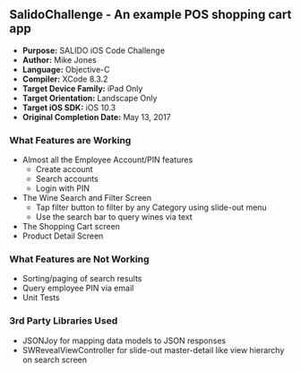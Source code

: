 ## SalidoChallenge - An example POS shopping cart app
- **Purpose:** SALIDO iOS Code Challenge
- **Author:** Mike Jones
- **Language:** Objective-C
- **Compiler:** XCode 8.3.2
- **Target Device Family:** iPad Only
- **Target Orientation:** Landscape Only
- **Target iOS SDK:** iOS 10.3
- **Original Completion Date:** May 13, 2017

### What Features are Working
- Almost all the Employee Account/PIN features
    - Create account
    - Search accounts
    - Login with PIN
- The Wine Search and Filter Screen
    - Tap filter button to filter by any Category using slide-out menu
    - Use the search bar to query wines via text
- The Shopping Cart screen
- Product Detail Screen

### What Features are Not Working
- Sorting/paging of search results
- Query employee PIN via email
- Unit Tests

### 3rd Party Libraries Used
- JSONJoy for mapping data models to JSON responses
- SWRevealViewController for slide-out master-detail like view hierarchy on search screen


